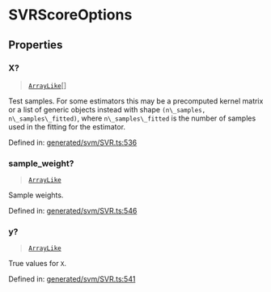 # SVRScoreOptions

## Properties

### X?

> [`ArrayLike`](../types/ArrayLike.md)[]

Test samples. For some estimators this may be a precomputed kernel matrix or a list of generic objects instead with shape `(n\_samples, n\_samples\_fitted)`, where `n\_samples\_fitted` is the number of samples used in the fitting for the estimator.

Defined in:  [generated/svm/SVR.ts:536](https://github.com/transitive-bullshit/scikit-learn-ts/blob/122b3c0/packages/sklearn/src/generated/svm/SVR.ts#L536)

### sample\_weight?

> [`ArrayLike`](../types/ArrayLike.md)

Sample weights.

Defined in:  [generated/svm/SVR.ts:546](https://github.com/transitive-bullshit/scikit-learn-ts/blob/122b3c0/packages/sklearn/src/generated/svm/SVR.ts#L546)

### y?

> [`ArrayLike`](../types/ArrayLike.md)

True values for `X`.

Defined in:  [generated/svm/SVR.ts:541](https://github.com/transitive-bullshit/scikit-learn-ts/blob/122b3c0/packages/sklearn/src/generated/svm/SVR.ts#L541)
